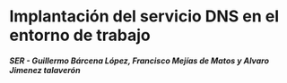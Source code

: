 # **Implantación del servicio DNS en el entorno de trabajo**
##### **SER - Guillermo Bárcena López, Francisco Mejías de Matos y Alvaro Jimenez talaverón**
 
